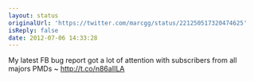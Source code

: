 ```yaml
---
layout: status
originalUrl: 'https://twitter.com/marcgg/status/221250517320474625'
isReply: false
date: 2012-07-06 14:33:28
---
```


My latest FB bug report got a lot of attention with subscribers from all majors PMDs ~ http://t.co/n86aIILA
